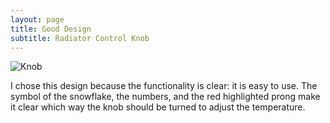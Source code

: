 ```yaml
---
layout: page
title: Good Design
subtitle: Radiator Control Knob
---
```


![Knob][Knob]

[Knob]: http://nylaivy.github.io/hci/img/Knob.jpeg

I chose this design because the functionality is clear: it is easy to use. The symbol of the snowflake, the numbers, and the red highlighted prong make it clear which way the knob should be turned to adjust the temperature.
